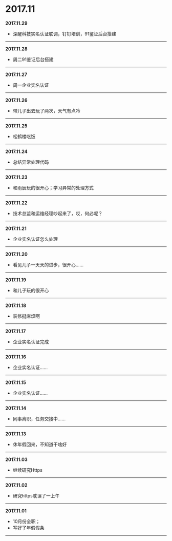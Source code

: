 # 2017.11

**2017.11.29**
*   深醒科技实名认证联调，钉钉培训，91鉴证后台搭建
---

**2017.11.28**
*   周二91鉴证后台搭建
---

**2017.11.27**
*   周一企业实名认证
---

**2017.11.26**
*   带儿子出去玩了两次，天气有点冷
---

**2017.11.25**
*   松鹤楼吃饭
---

**2017.11.24**
*   总结异常处理代码
---

**2017.11.23**
*   和雨辰玩的很开心；学习异常的处理方式
---

**2017.11.22**
*   技术总监和运维经理吵起来了，哎，何必呢？
---

**2017.11.21**
*   企业实名认证怎么处理
---

**2017.11.20**
*   看见儿子一天天的进步，很开心......
---

**2017.11.19**
*   和儿子玩的很开心
---

**2017.11.18**
*   装修挺麻烦啊
---

**2017.11.17**
*   企业实名认证完成
---

**2017.11.16**
*   企业实名认证......
---

**2017.11.15**
*   企业实名认证......
---

**2017.11.14**
*   同事离职，任务交接中......
---

**2017.11.13**
*   休年假回来，不知道干啥好
---

**2017.11.03**
*   继续研究Https
---

**2017.11.02**
*   研究https耽误了一上午
---

**2017.11.01**
*   10月份全职；
*   写好了年假假条
---
